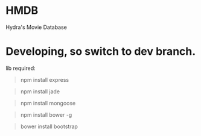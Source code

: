 HMDB
====

Hydra's Movie Database

Developing, so switch to dev branch.
=======
lib required:
>npm install express

>npm install jade

>npm install mongoose

>npm install bower -g

>bower install bootstrap
